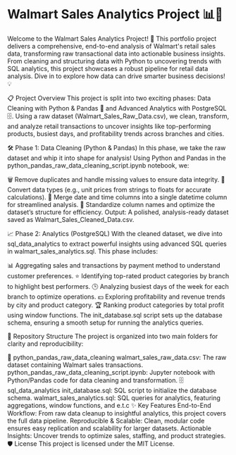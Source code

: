 # Walmart Sales Analytics Project 📊💸

Welcome to the Walmart Sales Analytics Project! 🚀 This portfolio project delivers a comprehensive, end-to-end analysis of Walmart's retail sales data, transforming raw transactional data into actionable business insights. From cleaning and structuring data with Python to uncovering trends with SQL analytics, this project showcases a robust pipeline for retail data analysis. Dive in to explore how data can drive smarter business decisions! 💡

📋 Project Overview
This project is split into two exciting phases: Data Cleaning with Python & Pandas 🐍 and Advanced Analytics with PostgreSQL 🗄️. Using a raw dataset (Walmart_Sales_Raw_Data.csv), we clean, transform, and analyze retail transactions to uncover insights like top-performing products, busiest days, and profitability trends across branches and cities.

🛠️ Phase 1: Data Cleaning (Python & Pandas)
In this phase, we take the raw dataset and whip it into shape for analysis! Using Python and Pandas in the python_pandas_raw_data_cleaning_script.ipynb notebook, we:

🗑️ Remove duplicates and handle missing values to ensure data integrity.
🔄 Convert data types (e.g., unit prices from strings to floats for accurate calculations).
📅 Merge date and time columns into a single datetime column for streamlined analysis.
🧹 Standardize column names and optimize the dataset’s structure for efficiency.
Output: A polished, analysis-ready dataset saved as Walmart_Sales_Cleaned_Data.csv.

📈 Phase 2: Analytics (PostgreSQL)
With the cleaned dataset, we dive into sql_data_analytics to extract powerful insights using advanced SQL queries in walmart_sales_analytics.sql. This phase includes:

📊 Aggregating sales and transactions by payment method to understand customer preferences.
⭐ Identifying top-rated product categories by branch to highlight best performers.
🕒 Analyzing busiest days of the week for each branch to optimize operations.
💵 Exploring profitability and revenue trends by city and product category.
🏆 Ranking product categories by total profit using window functions.
The init_database.sql script sets up the database schema, ensuring a smooth setup for running the analytics queries.

📂 Repository Structure
The project is organized into two main folders for clarity and reproducibility:

🐍 python_pandas_raw_data_cleaning
walmart_sales_raw_data.csv: The raw dataset containing Walmart sales transactions.
python_pandas_raw_data_cleaning_script.ipynb: Jupyter notebook with Python/Pandas code for data cleaning and transformation.
🗄️ sql_data_analytics
init_database.sql: SQL script to initialize the database schema.
walmart_sales_analytics.sql: SQL queries for analytics, featuring aggregations, window functions, and e.t.c
✨ Key Features
End-to-End Workflow: From raw data cleanup to insightful analytics, this project covers the full data pipeline.
Reproducible & Scalable: Clean, modular code ensures easy replication and scalability for larger datasets.
Actionable Insights: Uncover trends to optimize sales, staffing, and product strategies.
🛡️ License
This project is licensed under the MIT License.

